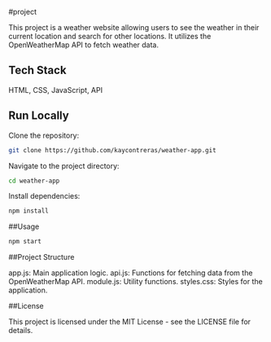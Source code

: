 #project

This project is a weather website allowing users to see the weather in their current location and search for other locations. It utilizes the OpenWeatherMap API to fetch weather data.

## Tech Stack

HTML, CSS, JavaScript, API

## Run Locally

Clone the repository:
 ```bash
git clone https://github.com/kaycontreras/weather-app.git
```


Navigate to the project directory:
 ```bash
cd weather-app
```


Install dependencies:
```bash
npm install
```

##Usage

```bash
npm start
```

##Project Structure



app.js: Main application logic.
api.js: Functions for fetching data from the OpenWeatherMap API.
module.js: Utility functions.
styles.css: Styles for the application.


##License

This project is licensed under the MIT License - see the LICENSE file for details.


